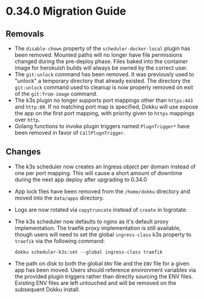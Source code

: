 # 0.34.0 Migration Guide

## Removals

- The `disable-chown` property of the `scheduler-docker-local` plugin has been removed. Mounted paths will no longer have file permissions changed during the pre-deploy phase. Files baked into the container image for herokuish builds will always be owned by the correct user.
- The `git:unlock` command has been removed. It was previously used to "unlock" a temporary directory that already existed. The directory the `git:unlock` command used to cleanup is now properly removed on exit of the `git:from-image` command.
- The k3s plugin no longer supports port mappings other than `https:443` and `http:80`. If no matching port map is specified, Dokku will use expose the app on the first port mapping, with priority given to `https` mappings over `http`.
- Golang functions to invoke plugin triggers named `PlugnTrigger*` have been removed in favor of `CallPlugnTrigger`.

## Changes

- The k3s scheduler now creates an Ingress object per domain instead of one per port mapping. This will cause a short amount of downtime during the next app deploy after upgrading to 0.34.0
- App lock files have been removed from the `/home/dokku` directory and moved into the `data/apps` directory.
- Logs are now rotated via `copytruncate` instead of `create` in logrotate.
- The k3s scheduler now defaults to nginx as it's default proxy implementation. The traefik proxy implementation is still available, though users will need to set the global `ingress-class` k3s property to `traefik` via the following command:

    ```shell
    dokku scheduler-k3s:set --global ingress-class traefik
    ```

- The path on disk to both the global `ENV` file and the `ENV` file for a given app has been moved. Users should reference environment variables via the provided plugin triggers rather than directly sourcing the ENV files. Existing ENV files are left untouched and will be removed on the subsequent Dokku install.
